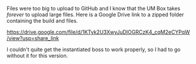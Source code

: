 Files were too big to upload to GitHub and I know that the UM Box takes *forever* to upload large files. Here is a Google Drive link to a zipped folder containing the build and files.

https://drive.google.com/file/d/1KTyk2U3XwyJuDIOGRCzK4_cqM2eCYPqW/view?usp=share_link

I couldn't quite get the instantiated boss to work properly, so I had to go without it for this version. 